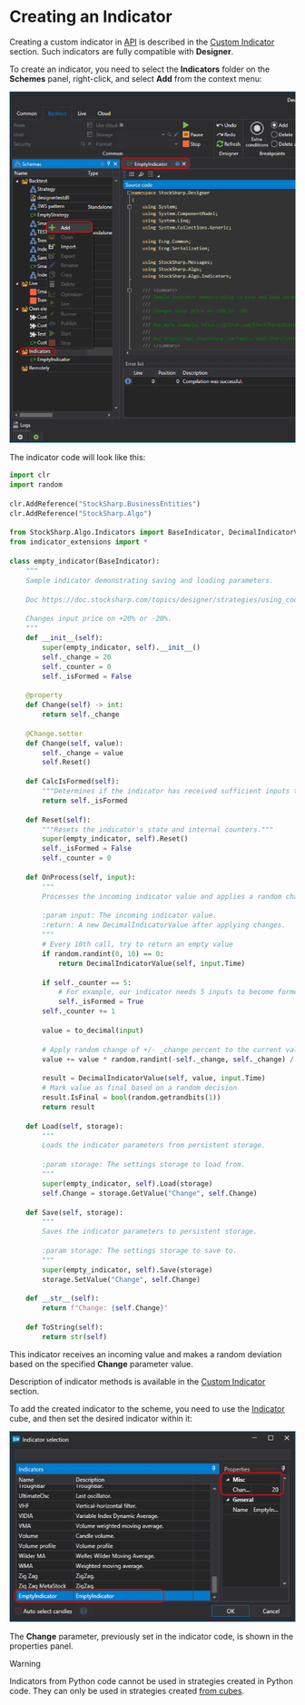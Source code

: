# Creating an Indicator

Creating a custom indicator in [API](../../../../api.md) is described in the [Custom Indicator](../../../../api/indicators/custom_indicator.md) section. Such indicators are fully compatible with **Designer**.

To create an indicator, you need to select the **Indicators** folder on the **Schemes** panel, right-click, and select **Add** from the context menu:

![Designer_Source_Code_Indicator_00](../../../../../images/designer_source_code_indicator_00.png)

The indicator code will look like this:

```python
import clr
import random

clr.AddReference("StockSharp.BusinessEntities")
clr.AddReference("StockSharp.Algo")

from StockSharp.Algo.Indicators import BaseIndicator, DecimalIndicatorValue
from indicator_extensions import *

class empty_indicator(BaseIndicator):
    """
    Sample indicator demonstrating saving and loading parameters.

    Doc https://doc.stocksharp.com/topics/designer/strategies/using_code/python/create_own_indicator.html
    
    Changes input price on +20% or -20%.
    """
    def __init__(self):
        super(empty_indicator, self).__init__()
        self._change = 20
        self._counter = 0
        self._isFormed = False

    @property
    def Change(self) -> int:
        return self._change

    @Change.setter
    def Change(self, value):
        self._change = value
        self.Reset()

    def CalcIsFormed(self):
        """Determines if the indicator has received sufficient inputs to be considered formed."""
        return self._isFormed

    def Reset(self):
        """Resets the indicator's state and internal counters."""
        super(empty_indicator, self).Reset()
        self._isFormed = False
        self._counter = 0

    def OnProcess(self, input):
        """
        Processes the incoming indicator value and applies a random change.
        
        :param input: The incoming indicator value.
        :return: A new DecimalIndicatorValue after applying changes.
        """
        # Every 10th call, try to return an empty value
        if random.randint(0, 10) == 0:
            return DecimalIndicatorValue(self, input.Time)

        if self._counter == 5:
            # For example, our indicator needs 5 inputs to become formed
            self._isFormed = True
        self._counter += 1

        value = to_decimal(input)

        # Apply random change of +/- _change percent to the current value
        value += value * random.randint(-self._change, self._change) / 100.0

        result = DecimalIndicatorValue(self, value, input.Time)
        # Mark value as final based on a random decision
        result.IsFinal = bool(random.getrandbits(1))
        return result

    def Load(self, storage):
        """
        Loads the indicator parameters from persistent storage.
        
        :param storage: The settings storage to load from.
        """
        super(empty_indicator, self).Load(storage)
        self.Change = storage.GetValue("Change", self.Change)

    def Save(self, storage):
        """
        Saves the indicator parameters to persistent storage.
        
        :param storage: The settings storage to save to.
        """
        super(empty_indicator, self).Save(storage)
        storage.SetValue("Change", self.Change)

    def __str__(self):
        return f"Change: {self.Change}"

    def ToString(self):
        return str(self)
```

This indicator receives an incoming value and makes a random deviation based on the specified **Change** parameter value.

Description of indicator methods is available in the [Custom Indicator](../../../../api/indicators/custom_indicator.md) section.

To add the created indicator to the scheme, you need to use the [Indicator](../../using_visual_designer/elements/common/indicator.md) cube, and then set the desired indicator within it:

![Designer_Source_Code_Indicator_01](../../../../../images/designer_source_code_indicator_01.png)

The **Change** parameter, previously set in the indicator code, is shown in the properties panel.

> [!WARNING] 
> Indicators from Python code cannot be used in strategies created in Python code. They can only be used in strategies created [from cubes](../../using_visual_designer.md).